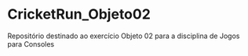# CricketRun_Objeto02
Repositório destinado ao exercício Objeto 02 para a disciplina de Jogos para Consoles
